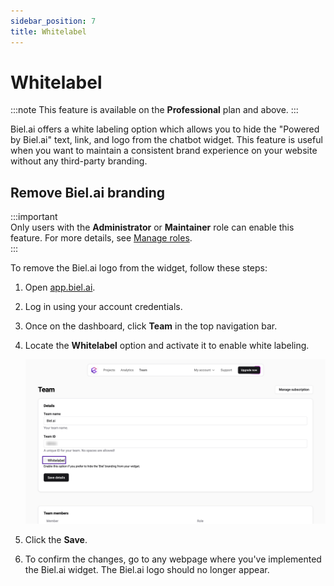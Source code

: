 ```yaml
---
sidebar_position: 7
title: Whitelabel
---
```


# Whitelabel

:::note
This feature is available on the **Professional** plan and above.
:::

Biel.ai offers a white labeling option which allows you to hide the "Powered by Biel.ai" text, link, and logo from the chatbot widget. This feature is useful when you want to maintain a consistent brand experience on your website without any third-party branding.

## Remove Biel.ai branding

:::important  
Only users with the **Administrator** or **Maintainer** role can enable this feature. For more details, see [Manage roles](roles.md).  
:::

To remove the Biel.ai logo from the widget, follow these steps:

1. Open [app.biel.ai](https://app.biel.ai).

2. Log in using your account credentials.

3. Once on the dashboard, click **Team** in the top navigation bar.

4. Locate the **Whitelabel** option and activate it to enable white labeling.

    ![Remove logo](./images/remove-logo.png)

5. Click the **Save**.

6. To confirm the changes, go to any webpage where you've implemented the Biel.ai widget. The Biel.ai logo should no longer appear.  
